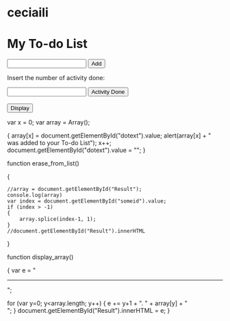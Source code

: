 # ceciaili
<html>
 <!--here's the root of a html document-->
<head>
 <!--here I'm calling all the elements that you can find in head-->
<title>My To-do List</title>
 <!--here I created the title of my website-->
<style>
body {padding-top:50px}
<!--I'm using css to tell how many pixels I want for my body-->
</style>
</head>
<body>
 <!--Here I start the body of my website-->
<script type="text/javascript" src="mytodolist.js"></script>
 <!--since I'm using my js in another file, I need to give the direction to my doc for the script, I could've just to put my codes inside the script as well-->
<h1>My To-do List</h1>
 <!--This is my main title for my program-->
<input type="text" id="dotext"></input>
 <!--Here you write the activity you have to do-->
<input type="button" id="button1" value="Add" onclick="add_element_to_array();"></input>
<!--This button add the activity to the array in js that we created for the program-->
<p>Insert the number of activity done: </p>
<input type="number" id="someid"></input>
<!--Since the activities are ordered by number, when the person has done the activity they choose the number that represents the activity-->
<input type="button" id="button3" value="Activity Done" onclick="erase_from_list();"></input>
<!--Here the activity is erased and the array has a new order of numbers-->
<br/>
<br/>
<input type="button" id="button2" value="Display" onclick="display_array();"></input>
<!--Here you can check your list-->
<div id="Result"></div>
<!--Here is where you list is positioned-->
</body>
<style>
body {padding-top:50px}
</style>
</html>






var x = 0;
var array = Array();
<!--Here I created my array

function add_element_to_array()
<!--this is function is used in the add button, in here I add the item the person wrote in the text-->
{
 array[x] = document.getElementById("dotext").value;
 alert(array[x] + " was added to your To-do List");
 x++;
 document.getElementById("dotext").value = "";
}

function erase_from_list()
<!--this function is used in the activity done button, where the program reads the array and get number from the number box the person chose and erase the item accordingly-->
{
	
	//array = document.getElementById("Result");
	console.log(array)
	var index = document.getElementById("someid").value;
	if (index > -1) 
	{
		array.splice(index-1, 1);
	}
	//document.getElementById("Result").innerHTML
}

function display_array()
<!--Here is where the program creates a readable list and it keeps adding information to it with the use of the for, right at the end the result is connected to the button of display so the user can see the list printed-->
{
   var e = "<hr/>";   
    
   for (var y=0; y<array.length; y++)
   {
     e += y+1 + ". " + array[y] + "<br/>";
   }
   document.getElementById("Result").innerHTML = e;
}
